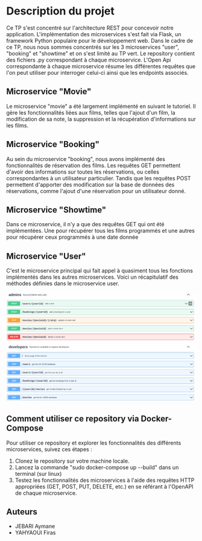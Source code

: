 # Description du projet
  
  Ce TP s'est concentré sur l'architecture REST pour concevoir notre application. L'implémentation des microservices s'est fait via Flask, un framework Python populaire pour le développement web. Dans le cadre de ce TP, nous nous sommes concentrés sur les 3 microservices "user", "booking" et "showtime" et on s'est limité au TP vert. Le repository contient des fichiers .py correspondant à chaque microservice.
L'Open Api correspondante à chaque microservice résume les différentes requêtes que l'on peut utiliser pour interroger celui-ci ainsi que les endpoints associés.


## Microservice "Movie"

Le microservice "movie" a été largement implémenté en suivant le tutoriel. Il gère les fonctionnalités liées aux films, telles que l'ajout d'un film, la modification de sa note, la suppression et la récupération d'informations sur les films. 

## Microservice "Booking"

Au sein du microservice "booking", nous avons implémenté des fonctionnalités de réservation des films. Les requêtes GET permettent d'avoir des informations sur toutes les réservations, ou celles correspondantes à un utilisateur particulier. Tandis que les requêtes POST permettent d'apporter des modification sur la base de données des réservations, comme l'ajout d'une réservation pour un utilisateur donné.

## Microservice "Showtime"

Dans ce microservice, il n'y a que des requêtes GET qui ont été implémentées. Une pour récupérer tous les films programmés et une autres pour récupérer ceux programmés à une date donnée

## Microservice "User"

C'est le microservice principal qui fait appel à quasiment tous les fonctions implémentés dans les autres microservices. Voici un récapitulatif des méthodes définies dans le microservice user.

![Alt text](<OpenAPI user.png>)

## Comment utiliser ce repository via Docker-Compose

Pour utiliser ce repository et explorer les fonctionnalités des différents microservices, suivez ces étapes :

1. Clonez le repository sur votre machine locale.
2. Lancez la commande "sudo docker-compose up --build" dans un terminal (sur linux) 
3. Testez les fonctionnalités des microservices à l'aide des requêtes HTTP appropriées (GET, POST, PUT, DELETE, etc.) en se référant à l'OpenAPI de chaque microservice.


## Auteurs

- JEBARI Aymane
- YAHYAOUI Firas
